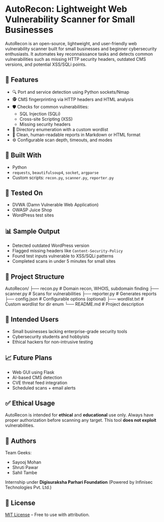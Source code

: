 # AutoRecon: Lightweight Web Vulnerability Scanner for Small Businesses

AutoRecon is an open-source, lightweight, and user-friendly web vulnerability scanner built for small businesses and beginner cybersecurity enthusiasts. It automates key reconnaissance tasks and detects common vulnerabilities such as missing HTTP security headers, outdated CMS versions, and potential XSS/SQLi points.

## 🚀 Features

- 🔍 Port and service detection using Python sockets/Nmap
- 🕵️ CMS fingerprinting via HTTP headers and HTML analysis
- 🛡️ Checks for common vulnerabilities:
  - SQL Injection (SQLi)
  - Cross-site Scripting (XSS)
  - Missing security headers
- 📁 Directory enumeration with a custom wordlist
- 📄 Clean, human-readable reports in Markdown or HTML format
- ⚙️ Configurable scan depth, timeouts, and modes

## 🧰 Built With

- Python
- `requests`, `beautifulsoup4`, `socket`, `argparse`
- Custom scripts: `recon.py`, `scanner.py`, `reporter.py`

## 🧪 Tested On

- DVWA (Damn Vulnerable Web Application)
- OWASP Juice Shop
- WordPress test sites

## 📊 Sample Output

- Detected outdated WordPress version
- Flagged missing headers like `Content-Security-Policy`
- Found test inputs vulnerable to XSS/SQLi patterns
- Completed scans in under 5 minutes for small sites

## 📎 Project Structure

AutoRecon/
├── recon.py # Domain recon, WHOIS, subdomain finding
├── scanner.py # Scans for vulnerabilities
├── reporter.py # Generates reports
├── config.json # Configurable options (optional)
├── wordlist.txt # Custom wordlist for dir enum
└── README.md # Project description


## 🎯 Intended Users

- Small businesses lacking enterprise-grade security tools
- Cybersecurity students and hobbyists
- Ethical hackers for non-intrusive testing

## 📈 Future Plans

- Web GUI using Flask
- AI-based CMS detection
- CVE threat feed integration
- Scheduled scans + email alerts

## ✅ Ethical Usage

AutoRecon is intended for **ethical** and **educational** use only. Always have proper authorization before scanning any target. This tool **does not exploit** vulnerabilities.

## 👥 Authors

Team Geeks:
- Sayooj Mohan
- Shruti Pawar
- Sahil Tambe

Internship under **Digisuraksha Parhari Foundation** (Powered by Infinisec Technologies Pvt. Ltd.)

## 📄 License

[MIT License](LICENSE) – Free to use with attribution.
